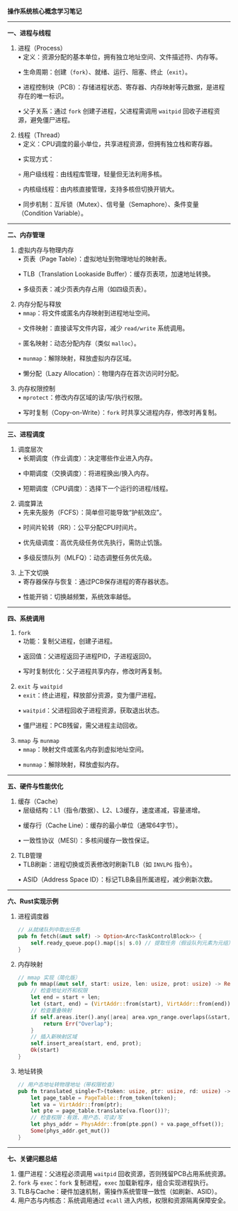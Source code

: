 **操作系统核心概念学习笔记**

---

**一、进程与线程**
1. 进程（Process）  
   • 定义：资源分配的基本单位，拥有独立地址空间、文件描述符、内存等。  

   • 生命周期：创建（`fork`）、就绪、运行、阻塞、终止（`exit`）。  

   • 进程控制块（PCB）：存储进程状态、寄存器、内存映射等元数据，是进程存在的唯一标识。  

   • 父子关系：通过 `fork` 创建子进程，父进程需调用 `waitpid` 回收子进程资源，避免僵尸进程。


2. 线程（Thread）  
   • 定义：CPU调度的最小单位，共享进程资源，但拥有独立栈和寄存器。  

   • 实现方式：  

     ◦ 用户级线程：由线程库管理，轻量但无法利用多核。  

     ◦ 内核级线程：由内核直接管理，支持多核但切换开销大。  

   • 同步机制：互斥锁（Mutex）、信号量（Semaphore）、条件变量（Condition Variable）。


---

**二、内存管理**
1. 虚拟内存与物理内存  
   • 页表（Page Table）：虚拟地址到物理地址的映射表。  

   • TLB（Translation Lookaside Buffer）：缓存页表项，加速地址转换。  

   • 多级页表：减少页表内存占用（如四级页表）。


2. 内存分配与释放  
   • `mmap`：将文件或匿名内存映射到进程地址空间。  

     ◦ 文件映射：直接读写文件内容，减少 `read/write` 系统调用。  

     ◦ 匿名映射：动态分配内存（类似 `malloc`）。  

   • `munmap`：解除映射，释放虚拟内存区域。  

   • 懒分配（Lazy Allocation）：物理内存在首次访问时分配。


3. 内存权限控制  
   • `mprotect`：修改内存区域的读/写/执行权限。  

   • 写时复制（Copy-on-Write）：`fork` 时共享父进程内存，修改时再复制。


---

**三、进程调度**
1. 调度层次  
   • 长期调度（作业调度）：决定哪些作业进入内存。  

   • 中期调度（交换调度）：将进程换出/换入内存。  

   • 短期调度（CPU调度）：选择下一个运行的进程/线程。


2. 调度算法  
   • 先来先服务（FCFS）：简单但可能导致“护航效应”。  

   • 时间片轮转（RR）：公平分配CPU时间片。  

   • 优先级调度：高优先级任务优先执行，需防止饥饿。  

   • 多级反馈队列（MLFQ）：动态调整任务优先级。


3. 上下文切换  
   • 寄存器保存与恢复：通过PCB保存进程的寄存器状态。  

   • 性能开销：切换越频繁，系统效率越低。


---

**四、系统调用**
1. `fork`  
   • 功能：复制父进程，创建子进程。  

   • 返回值：父进程返回子进程PID，子进程返回0。  

   • 写时复制优化：父子进程共享内存，修改时再复制。


2. `exit` 与 `waitpid`  
   • `exit`：终止进程，释放部分资源，变为僵尸进程。  

   • `waitpid`：父进程回收子进程资源，获取退出状态。  

   • 僵尸进程：PCB残留，需父进程主动回收。


3. `mmap` 与 `munmap`  
   • `mmap`：映射文件或匿名内存到虚拟地址空间。  

   • `munmap`：解除映射，释放虚拟内存。


---

**五、硬件与性能优化**
1. 缓存（Cache）  
   • 层级结构：L1（指令/数据）、L2、L3缓存，速度递减，容量递增。  

   • 缓存行（Cache Line）：缓存的最小单位（通常64字节）。  

   • 一致性协议（MESI）：多核间缓存一致性保证。


2. TLB管理  
   • TLB刷新：进程切换或页表修改时刷新TLB（如 `INVLPG` 指令）。  

   • ASID（Address Space ID）：标记TLB条目所属进程，减少刷新次数。


---

**六、Rust实现示例**
1. 进程调度器  
   ```rust
   // 从就绪队列中取出任务
   pub fn fetch(&mut self) -> Option<Arc<TaskControlBlock>> {
       self.ready_queue.pop().map(|s| s.0) // 提取任务（假设队列元素为元组）
   }
   ```

2. 内存映射  
   ```rust
   // mmap 实现（简化版）
   pub fn mmap(&mut self, start: usize, len: usize, prot: usize) -> Result<VirtAddr, &str> {
       // 检查地址对齐和权限
       let end = start + len;
       let (start, end) = (VirtAddr::from(start), VirtAddr::from(end));
       // 检查重叠映射
       if self.areas.iter().any(|area| area.vpn_range.overlaps(&start, &end)) {
           return Err("Overlap");
       }
       // 插入新映射区域
       self.insert_area(start, end, prot);
       Ok(start)
   }
   ```

3. 地址转换  
   ```rust
   // 用户态地址转物理地址（带权限检查）
   pub fn translated_single<T>(token: usize, ptr: usize, rd: usize) -> Option<&mut T> {
       let page_table = PageTable::from_token(token);
       let va = VirtAddr::from(ptr);
       let pte = page_table.translate(va.floor())?;
       // 检查权限：有效、用户态、可读/写
       let phys_addr = PhysAddr::from(pte.ppn() + va.page_offset());
       Some(phys_addr.get_mut())
   }
   ```

---

**七、关键问题总结**
1. 僵尸进程：父进程必须调用 `waitpid` 回收资源，否则残留PCB占用系统资源。  
2. `fork` 与 `exec`：`fork` 复制进程，`exec` 加载新程序，组合实现进程执行。  
3. TLB与Cache：硬件加速机制，需操作系统管理一致性（如刷新、ASID）。  
4. 用户态与内核态：系统调用通过 `ecall` 进入内核，权限和资源隔离保障安全。
